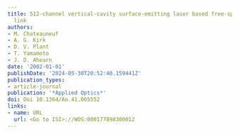 ```yaml
---
title: 512-channel vertical-cavity surface-emitting laser based free-space optical
  link
authors:
- M. Chateauneuf
- A. G. Kirk
- D. V. Plant
- T. Yamamoto
- J. D. Ahearn
date: '2002-01-01'
publishDate: '2024-05-30T20:52:40.159441Z'
publication_types:
- article-journal
publication: '*Applied Optics*'
doi: Doi 10.1364/Ao.41.005552
links:
- name: URL
  url: <Go to ISI>://WOS:000177898300012
---
```

